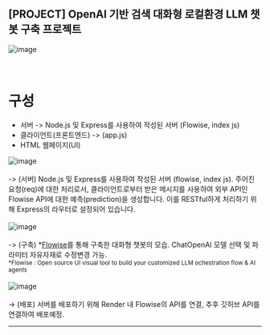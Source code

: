 ## [PROJECT] OpenAI 기반 검색 대화형 로컬환경 LLM 챗봇 구축 프로젝트 

![image](https://github.com/ckaudwn1685/ResearchAI-TESTVER/assets/122199987/5e11d504-e6ab-4493-b9fc-02dfe2cb597b)
<br><br><br>
#  구성
   - 서버 -> Node.js 및 Express를 사용하여 작성된 서버 (Flowise, index js)
   -  클라이언트(프론트엔드) -> (app.js)
   -  HTML 웹페이지(UI)

![image](https://github.com/ckaudwn1685/ResearchAI-TESTVER/assets/122199987/225b3168-12bc-43e0-abef-352097479708)
<br><br>
  -> (서버) Node.js 및 Express를 사용하여 작성된 서버 (flowise, index js).
    주어진 요청(req)에 대한 처리로서, 클라이언트로부터 받은 메시지를 사용하여
    외부 API인 Flowise API에 대한 예측(prediction)을 생성합니다.
    이를 RESTful하게 처리하기 위해 Express의 라우터로 설정되어 있습니다.
<br><br>
![image](https://github.com/ckaudwn1685/ResearchAI-TESTVER/assets/122199987/2eebcc8a-bb5c-4e6b-9798-145fc910cd4a)
<br><br>
  -> (구축) *[Flowise](https://github.com/ckaudwn1685/Flowise)를 통해 구축한 대화형 챗봇의 모습. ChatOpenAI 모델 선택 및 파라미터 자유자재로 수정변경 가능. <br/><sub>*Flowise : Open source UI visual tool to build your customized LLM ochestration flow & AI agents</sub>
<br><br>
![image](https://github.com/ckaudwn1685/ResearchAI-TESTVER/assets/122199987/e4f336d7-a004-4339-a6de-639cd03416c7)
<br><br>
  -> (배포) 서버를 배포하기 위해 Render 내 Flowise의 API를 연결, 추후 깃허브 API를 연결하여 배포예정.

------
